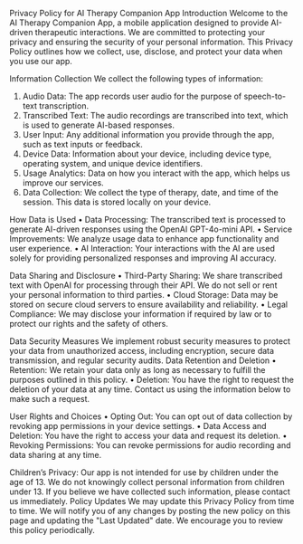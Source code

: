Privacy Policy for AI Therapy Companion App
Introduction Welcome to the AI Therapy Companion App, a mobile application designed to provide AI-driven therapeutic interactions. We are committed to protecting your privacy and ensuring the security of your personal information. This Privacy Policy outlines how we collect, use, disclose, and protect your data when you use our app.

Information Collection
We collect the following types of information:
1.	Audio Data: The app records user audio for the purpose of speech-to-text transcription.
2.	Transcribed Text: The audio recordings are transcribed into text, which is used to generate AI-based responses.
3.	User Input: Any additional information you provide through the app, such as text inputs or feedback.
4.	Device Data: Information about your device, including device type, operating system, and unique device identifiers.
5.	Usage Analytics: Data on how you interact with the app, which helps us improve our services.
6.	Data Collection: We collect the type of therapy, date, and time of the session. This data is stored locally on your device.
   
How Data is Used
•	Data Processing: The transcribed text is processed to generate AI-driven responses using the OpenAI GPT-4o-mini API.
•	Service Improvements: We analyze usage data to enhance app functionality and user experience.
•	AI Interaction: Your interactions with the AI are used solely for providing personalized responses and improving AI accuracy.

Data Sharing and Disclosure
•	Third-Party Sharing: We share transcribed text with OpenAI for processing through their API. We do not sell or rent your personal information to third parties.
•	Cloud Storage: Data may be stored on secure cloud servers to ensure availability and reliability.
•	Legal Compliance: We may disclose your information if required by law or to protect our rights and the safety of others.

Data Security Measures We implement robust security measures to protect your data from unauthorized access, including encryption, secure data transmission, and regular security audits. Data Retention and Deletion
•	Retention: We retain your data only as long as necessary to fulfill the purposes outlined in this policy.
•	Deletion: You have the right to request the deletion of your data at any time. Contact us using the information below to make such a request.

User Rights and Choices
•	Opting Out: You can opt out of data collection by revoking app permissions in your device settings.
•	Data Access and Deletion: You have the right to access your data and request its deletion.
•	Revoking Permissions: You can revoke permissions for audio recording and data sharing at any time.

Children’s Privacy: Our app is not intended for use by children under the age of 13. We do not knowingly collect personal information from children under 13. If you believe we have collected such information, please contact us immediately. Policy Updates We may update this Privacy Policy from time to time. We will notify you of any changes by posting the new policy on this page and updating the "Last Updated" date. We encourage you to review this policy periodically. 

